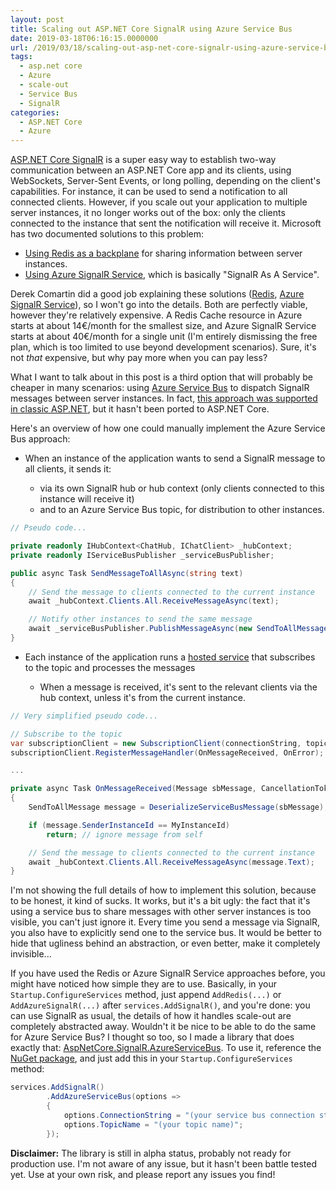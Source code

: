 ```yaml
---
layout: post
title: Scaling out ASP.NET Core SignalR using Azure Service Bus
date: 2019-03-18T06:16:15.0000000
url: /2019/03/18/scaling-out-asp-net-core-signalr-using-azure-service-bus/
tags:
  - asp.net core
  - Azure
  - scale-out
  - Service Bus
  - SignalR
categories:
  - ASP.NET Core
  - Azure
---
```



[ASP.NET Core SignalR](https://docs.microsoft.com/en-us/aspnet/core/signalr/introduction) is a super easy way to establish two-way communication between an ASP.NET Core app and its clients, using WebSockets, Server-Sent Events, or long polling, depending on the client's capabilities. For instance, it can be used to send a notification to all connected clients. However, if you scale out your application to multiple server instances, it no longer works out of the box: only the clients connected to the instance that sent the notification will receive it. Microsoft has two documented solutions to this problem:

- [Using Redis as a backplane](https://docs.microsoft.com/en-us/aspnet/core/signalr/redis-backplane) for sharing information between server instances.
- [Using Azure SignalR Service](https://docs.microsoft.com/en-us/azure/azure-signalr/signalr-overview?toc=/aspnet/core/toc.json&amp;bc=/aspnet/core/breadcrumb/toc.json), which is basically "SignalR As A Service".


Derek Comartin did a good job explaining these solutions ([Redis](https://codeopinion.com/practical-asp-net-core-signalr-scaling/), [Azure SignalR Service](https://codeopinion.com/practical-asp-net-core-signalr-azure/)), so I won't go into the details. Both are perfectly viable, however they're relatively expensive. A Redis Cache resource in Azure starts at about 14€/month for the smallest size, and Azure SignalR Service starts at about 40€/month for a single unit (I'm entirely dismissing the free plan, which is too limited to use beyond development scenarios). Sure, it's not *that* expensive, but why pay more when you can pay less?

What I want to talk about in this post is a third option that will probably be cheaper in many scenarios: using [Azure Service Bus](https://docs.microsoft.com/en-us/azure/service-bus-messaging/service-bus-messaging-overview) to dispatch SignalR messages between server instances. In fact, [this approach was supported in classic ASP.NET](https://docs.microsoft.com/en-us/aspnet/signalr/overview/performance/scaleout-with-windows-azure-service-bus), but it hasn't been ported to ASP.NET Core.

Here's an overview of how one could manually implement the Azure Service Bus approach:

- When an instance of the application wants to send a SignalR message to all clients, it sends it:

    - via its own SignalR hub or hub context (only clients connected to this instance will receive it)
    - and to an Azure Service Bus topic, for distribution to other instances.


```csharp
// Pseudo code...

private readonly IHubContext<ChatHub, IChatClient> _hubContext;
private readonly IServiceBusPublisher _serviceBusPublisher;

public async Task SendMessageToAllAsync(string text)
{
    // Send the message to clients connected to the current instance
    await _hubContext.Clients.All.ReceiveMessageAsync(text);

    // Notify other instances to send the same message
    await _serviceBusPublisher.PublishMessageAsync(new SendToAllMessage(text));
}
```
- Each instance of the application runs a [hosted service](https://docs.microsoft.com/en-us/aspnet/core/fundamentals/host/hosted-services) that subscribes to the topic and processes the messages

    - When a message is received, it's sent to the relevant clients via the hub context, unless it's from the current instance.


```csharp
// Very simplified pseudo code...

// Subscribe to the topic
var subscriptionClient = new SubscriptionClient(connectionString, topicName, subscriptionName);
subscriptionClient.RegisterMessageHandler(OnMessageReceived, OnError);

...

private async Task OnMessageReceived(Message sbMessage, CancellationToken cancellationToken)
{
    SendToAllMessage message = DeserializeServiceBusMessage(sbMessage);

    if (message.SenderInstanceId == MyInstanceId)
        return; // ignore message from self

    // Send the message to clients connected to the current instance
    await _hubContext.Clients.All.ReceiveMessageAsync(message.Text);
}
```


I'm not showing the full details of how to implement this solution, because to be honest, it kind of sucks. It works, but it's a bit ugly: the fact that it's using a service bus to share messages with other server instances is too visible, you can't just ignore it. Every time you send a message via SignalR, you also have to explicitly send one to the service bus. It would be better to hide that ugliness behind an abstraction, or even better, make it completely invisible...

If you have used the Redis or Azure SignalR Service approaches before, you might have noticed how simple they are to use. Basically, in your `Startup.ConfigureServices` method, just append `AddRedis(...)` or `AddAzureSignalR(...)` after `services.AddSignalR()`, and you're done: you can use SignalR as usual, the details of how it handles scale-out are completely abstracted away. Wouldn't it be nice to be able to do the same for Azure Service Bus? I thought so too, so I made a library that does exactly that: [AspNetCore.SignalR.AzureServiceBus](https://github.com/thomaslevesque/AspNetCore.SignalR.AzureServiceBus). To use it, reference the [NuGet package](https://www.nuget.org/packages/AspNetCore.SignalR.AzureServiceBus/1.0.0-alpha.1), and just add this in your `Startup.ConfigureServices` method:

```csharp
services.AddSignalR()
        .AddAzureServiceBus(options =>
        {
            options.ConnectionString = "(your service bus connection string)";
            options.TopicName = "(your topic name)";
        });
```

**Disclaimer:** The library is still in alpha status, probably not ready for production use. I'm not aware of any issue, but it hasn't been battle tested yet. Use at your own risk, and please report any issues you find!

